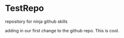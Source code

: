 # TestRepo
repository for ninja github skills


adding in our first change to the github repo. This is cool.